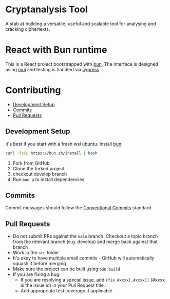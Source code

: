 # Cryptanalysis Tool
A stab at building a versatile, useful and scalable tool for analysing and cracking ciphertexts.

# React with Bun runtime

This is a React project bootstrapped with [bun](https://bun.sh/). The interface is designed using [mui](https://mui.com/) and testing is handled via [cypress](https://www.cypress.io/).

# Contributing

- [Development Setup](#development-setup)
- [Commits](#commits)
- [Pull Requests](#pull-requests)

## Development Setup

It's best if you start with a fresh wsl ubuntu. Install [bun](https://bun.sh/):
```sh
curl -fsSL https://bun.sh/install | bash
```

1. Fork from GitHub
2. Clone the forked project
3. checkout develop branch
4. Run `bun a` to install dependencies.

[//]: # (This is where you can add testing instructions)

[//]: # (## Tests)
[//]: # (To test the component, we are using [Cypress]&#40;https://www.cypress.io&#41;. If you add a new feature make sure to write additional tests for it.)
[//]: # ()
[//]: # ()
[//]: # (Run `npm run cypress:open` to start the cypress testing server.     )
[//]: # (The cypress test environment will open itself automatically.)


[//]: # (This is where you can add storybook instructions)

[//]: # (## Storybook)
[//]: # (We also set up [Storybook]&#40;https://storybook.js.org&#41; for our component.)
[//]: # ()
[//]: # (Run `npm run storybook` to start the storybook server.)

## Commits
Commit messages should follow the [Conventional Commits](https://www.conventionalcommits.org/en/v1.0.0/) standard.

## Pull Requests

- Do not submit PRs against the `main` branch. Checkout a topic branch from the relevant branch (e.g. develop) and merge back against that branch
- Work in the `src` folder
- It's okay to have multiple small commits - GitHub will automatically squash it before merging
- Make sure the project can be built using `bun build`
- If you are fixing a bug:
    - If you are resolving a special issue, add `(fix #xxxx[,#xxxx])` (#xxxx is the issue id) in your Pull Request title.
    - Add appropriate test coverage if applicable

